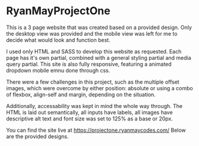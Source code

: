 # RyanMayProjectOne

This is a 3 page website that was created based on a provided design. 
Only the desktop view was provided and the mobile view was left for me to decide what would look and function best. 

I used only HTML and SASS to develop this website as requested. 
Each page has it's own partial, combined with a general styling partial and media query partial.
This site is also fully responsive, featuring a animated dropdown mobile emnu done through css. 

There were a few challenges in this project, such as the multiple offset images, which were overcome by either position: absolute or
using a combo of flexbox, align-self and margin, depending on the situation.

Additionally, accessability was kept in mind the whole way through. The HTML is laid out semantically, all inputs have labels, all images have descriptive alt text
and font size was set to 125% as a base or 20px.

You can find the site live at https://projectone.ryanmaycodes.com/
Below are the provided designs.


